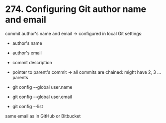 # 274. Configuring Git author name and email

commit author's name and email → configured in local Git settings:

- author's name
- author's email
- commit description
- pointer to parent's commit → all commits are chained: might have 2, 3 … parents

- git config --global user.name <name>
- git config --global user.email <email>
- git config --list

same email as in GitHub or Bitbucket








<!--stackedit_data:
eyJoaXN0b3J5IjpbLTE4MDQyMTg3OTEsMTU1OTU4ODA3MSwxOD
QwNjQ0NzEsLTE3NDgyODA1MDEsLTE5MjQxNDU1NjQsLTQxOTky
OTY2MiwtMTkyNDYwNjA3Nl19
-->